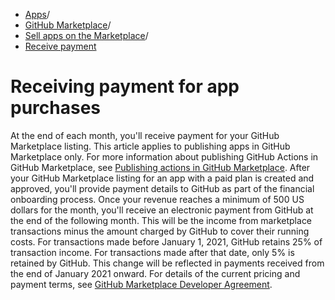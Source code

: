  * [Apps](https://docs.github.com/en/apps "Apps")/
  * [GitHub Marketplace](https://docs.github.com/en/apps/github-marketplace "GitHub Marketplace")/
  * [Sell apps on the Marketplace](https://docs.github.com/en/apps/github-marketplace/selling-your-app-on-github-marketplace "Sell apps on the Marketplace")/
  * [Receive payment](https://docs.github.com/en/apps/github-marketplace/selling-your-app-on-github-marketplace/receiving-payment-for-app-purchases "Receive payment")


# Receiving payment for app purchases
At the end of each month, you'll receive payment for your GitHub Marketplace listing.
This article applies to publishing apps in GitHub Marketplace only. For more information about publishing GitHub Actions in GitHub Marketplace, see [Publishing actions in GitHub Marketplace](https://docs.github.com/en/actions/creating-actions/publishing-actions-in-github-marketplace).
After your GitHub Marketplace listing for an app with a paid plan is created and approved, you'll provide payment details to GitHub as part of the financial onboarding process.
Once your revenue reaches a minimum of 500 US dollars for the month, you'll receive an electronic payment from GitHub at the end of the following month. This will be the income from marketplace transactions minus the amount charged by GitHub to cover their running costs.
For transactions made before January 1, 2021, GitHub retains 25% of transaction income. For transactions made after that date, only 5% is retained by GitHub. This change will be reflected in payments received from the end of January 2021 onward.
For details of the current pricing and payment terms, see [GitHub Marketplace Developer Agreement](https://docs.github.com/en/site-policy/github-terms/github-marketplace-developer-agreement).
